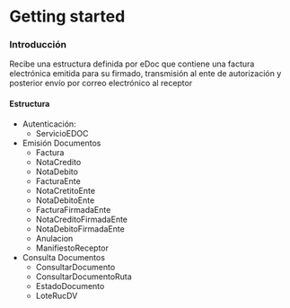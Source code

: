 # Getting started

### Introducción <a href="#bkmrk-introduction" id="bkmrk-introduction"></a>

Recibe una estructura definida por eDoc que contiene una factura electrónica emitida para su firmado, transmisión al ente de autorización y posterior envío por correo electrónico al receptor

#### Estructura <a href="#bkmrk-attribute-mapping" id="bkmrk-attribute-mapping"></a>

* Autenticación:
  * ServicioEDOC
* Emisión Documentos
  * Factura
  * NotaCredito
  * NotaDebito
  * FacturaEnte
  * NotaCretitoEnte
  * NotaDebitoEnte
  * FacturaFirmadaEnte
  * NotaCreditoFirmadaEnte
  * NotaDebitoFirmadaEnte
  * Anulacion
  * ManifiestoReceptor
* Consulta Documentos
  * ConsultarDocumento
  * ConsultarDocumentoRuta
  * EstadoDocumento
  * LoteRucDV
